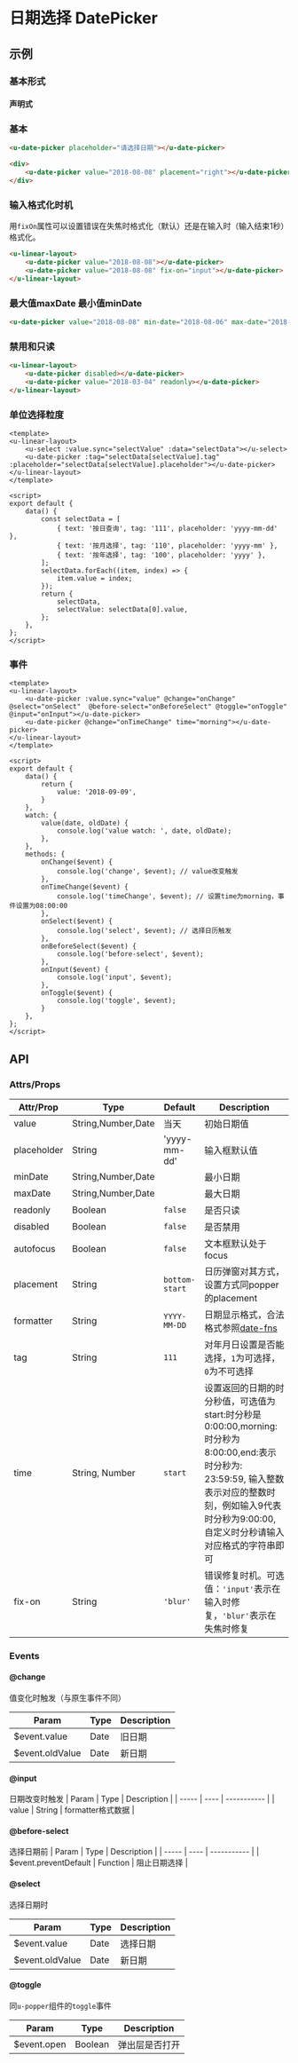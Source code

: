 # 日期选择 DatePicker

## 示例
### 基本形式

#### 声明式

### 基本
``` html
<u-date-picker placeholder="请选择日期"></u-date-picker>
```
``` html
<div>
    <u-date-picker value="2018-08-08" placement="right"></u-date-picker>
</div>
```
### 输入格式化时机

用`fixOn`属性可以设置错误在失焦时格式化（默认）还是在输入时（输入结束1秒）格式化。

``` html
<u-linear-layout>
    <u-date-picker value="2018-08-08"></u-date-picker>
    <u-date-picker value="2018-08-08" fix-on="input"></u-date-picker>
</u-linear-layout>
```

### 最大值maxDate 最小值minDate
``` html
<u-date-picker value="2018-08-08" min-date="2018-08-06" max-date="2018-08-18"></u-date-picker>
```

### 禁用和只读
``` html
<u-linear-layout>
    <u-date-picker disabled></u-date-picker>
    <u-date-picker value="2018-03-04" readonly></u-date-picker>
</u-linear-layout>
```

### 单位选择粒度
``` vue
<template>
<u-linear-layout>
    <u-select :value.sync="selectValue" :data="selectData"></u-select>
    <u-date-picker :tag="selectData[selectValue].tag" :placeholder="selectData[selectValue].placeholder"></u-date-picker>
</u-linear-layout>
</template>

<script>
export default {
    data() {
        const selectData = [
            { text: '按日查询', tag: '111', placeholder: 'yyyy-mm-dd' },
            { text: '按月选择', tag: '110', placeholder: 'yyyy-mm' },
            { text: '按年选择', tag: '100', placeholder: 'yyyy' },
        ];
        selectData.forEach((item, index) => {
            item.value = index;
        });
        return {
            selectData,
            selectValue: selectData[0].value,
        };
    },
};
</script>
```

### 事件
``` vue
<template>
<u-linear-layout>
    <u-date-picker :value.sync="value" @change="onChange" @select="onSelect"  @before-select="onBeforeSelect" @toggle="onToggle" @input="onInput"></u-date-picker>
    <u-date-picker @change="onTimeChange" time="morning"></u-date-picker>
</u-linear-layout>
</template>

<script>
export default {
    data() {
        return {
            value: '2018-09-09',
        }
    },
    watch: {
        value(date, oldDate) {
            console.log('value watch: ', date, oldDate);
        },
    },
    methods: {
        onChange($event) {
            console.log('change', $event); // value改变触发
        },
        onTimeChange($event) {
            console.log('timeChange', $event); // 设置time为morning，事件设置为08:00:00
        },
        onSelect($event) {
        	console.log('select', $event); // 选择日历触发
        },
        onBeforeSelect($event) {
        	console.log('before-select', $event);
        },
        onInput($event) {
        	console.log('input', $event);
        },
        onToggle($event) {
        	console.log('toggle', $event);
        }
    },
};
</script>
```

## API
### Attrs/Props

| Attr/Prop | Type | Default | Description |
| --------- | ---- | ------- | ----------- |
| value | String,Number,Date | 当天 | 初始日期值 |
| placeholder | String | 'yyyy-mm-dd' | 输入框默认值 |
| minDate | String,Number,Date | | 最小日期 |
| maxDate | String,Number,Date | | 最大日期 |
| readonly | Boolean | `false` | 是否只读 |
| disabled | Boolean | `false` | 是否禁用 |
| autofocus | Boolean | `false` | 文本框默认处于focus |
| placement | String | `bottom-start` | 日历弹窗对其方式，设置方式同popper的placement |
| formatter | String | `YYYY-MM-DD` | 日期显示格式，合法格式参照[date-fns](https://date-fns.org/v1.29.0/docs/format) |
| tag | String | `111` | 对年月日设置是否能选择，`1`为可选择，`0`为不可选择 |
| time | String, Number | `start` | 设置返回的日期的时分秒值，可选值为start:时分秒是0:00:00,morning:时分秒为8:00:00,end:表示时分秒为: 23:59:59, 输入整数表示对应的整数时刻，例如输入9代表时分秒为9:00:00,自定义时分秒请输入对应格式的字符串即可 |
| fix-on | String | `'blur'` | 错误修复时机。可选值：`'input'`表示在输入时修复，`'blur'`表示在失焦时修复 |

### Events

#### @change

值变化时触发（与原生事件不同）

| Param | Type | Description |
| ----- | ---- | ----------- |
| $event.value | Date | 旧日期 |
| $event.oldValue | Date | 新日期 |

#### @input
日期改变时触发
| Param | Type | Description |
| ----- | ---- | ----------- |
| value | String | formatter格式数据 |

#### @before-select
选择日期前
| Param | Type | Description |
| ----- | ---- | ----------- |
| $event.preventDefault | Function | 阻止日期选择 |

#### @select

选择日期时

| Param | Type | Description |
| ----- | ---- | ----------- |
| $event.value | Date | 选择日期 |
| $event.oldValue | Date | 新日期 |

#### @toggle
同`u-popper`组件的`toggle`事件

| Param | Type | Description |
| ----- | ---- | ----------- |
| $event.open | Boolean | 弹出层是否打开 |